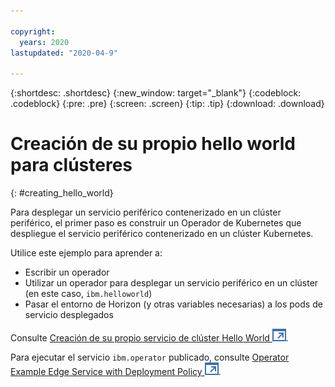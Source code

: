 ```yaml
---

copyright:
  years: 2020
lastupdated: "2020-04-9"

---
```


{:shortdesc: .shortdesc}
{:new_window: target="_blank"}
{:codeblock: .codeblock}
{:pre: .pre}
{:screen: .screen}
{:tip: .tip}
{:download: .download}

# Creación de su propio hello world para clústeres
{: #creating_hello_world}

Para desplegar un servicio periférico contenerizado en un clúster periférico, el primer paso es construir
un Operador de Kubernetes que despliegue el servicio periférico contenerizado en un clúster Kubernetes.

Utilice este ejemplo para aprender a: 

* Escribir un operador
* Utilizar un operador para desplegar un servicio periférico en un clúster (en este caso, `ibm.helloworld`)
* Pasar el entorno de Horizon (y otras variables necesarias) a los pods de servicio desplegados

Consulte [Creación
de su propio servicio de clúster Hello World ![Se abre en otro separador](../../images/icons/launch-glyph.svg "Se abre en otro separador")](https://github.com/open-horizon/examples/tree/master/edge/services/operator/CreateService.md).

Para ejecutar el servicio `ibm.operator` publicado,
consulte [
Operator Example Edge Service with Deployment Policy ![Se abre en otro separador](../../images/icons/launch-glyph.svg "Se abre en otro separador")](https://github.com/open-horizon/examples/tree/master/edge/services/operator#horizon-operator-example-edge-service).
